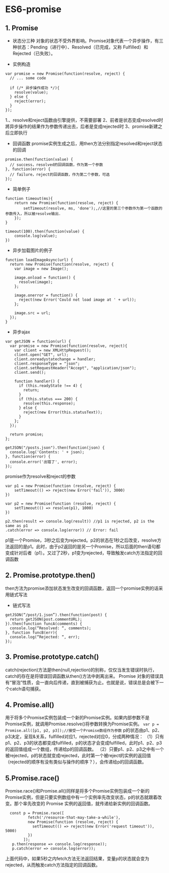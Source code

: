 # ES6-promise
## 1. Promise
* 状态分三种
对象的状态不受外界影响。Promise对象代表一个异步操作，有三种状态：Pending（进行中）、Resolved（已完成，又称 Fulfilled）和Rejected（已失败）。

* 实例构造
```
var promise = new Promise(function(resolve, reject) {
  // ... some code

  if (/* 异步操作成功 */){
    resolve(value);
  } else {
    reject(error);
  }
});
```

1.、resolve和reject函数由引擎提供，不需要部署
2、前者是状态变成resolved时將异步操作的结果作为参数传递出去，后者是变成rejected时
3、promise新建之后立即执行

* 回调函数
promise实例生成之后，用then方法分别指定resolved和reject状态的回调
```
promise.then(function(value) {
  // success，resolved的回调函数，作为第一个参数
}, function(error) {
  // failure，reject的回调函数，作为第二个参数，可选
});
```

* 简单例子
```
function timeout(ms){
	return new Promise(function(resolve, reject) {
		setTimeout(resolve, ms, 'done');,//这里的第三个参数作为第一个函数的参数传入，所以被resolve输出.
	});
}

timeout(100).then(function(value) {
	console.log(value);
})
```

* 异步加载图片的例子
```
function loadImageAsync(url) {
  return new Promise(function(resolve, reject) {
    var image = new Image();

    image.onload = function() {
      resolve(image);
    };

    image.onerror = function() {
      reject(new Error('Could not load image at ' + url));
    };

    image.src = url;
  });
}
```

* 异步ajax
```
var getJSON = function(url) {
  var promise = new Promise(function(resolve, reject){
    var client = new XMLHttpRequest();
    client.open("GET", url);
    client.onreadystatechange = handler;
    client.responseType = "json";
    client.setRequestHeader("Accept", "application/json");
    client.send();

    function handler() {
      if (this.readyState !== 4) {
        return;
      }
      if (this.status === 200) {
        resolve(this.response);
      } else {
        reject(new Error(this.statusText));
      }
    };
  });

  return promise;
};

getJSON("/posts.json").then(function(json) {
  console.log('Contents: ' + json);
}, function(error) {
  console.error('出错了', error);
});
```


promise作为resolve和reject的参数
```
var p1 = new Promise(function (resolve, reject) {
    setTimeout(() => reject(new Error('fail')), 3000)
})
        
var p2 = new Promise(function (resolve, reject) {
    setTimeout(() => resolve(p1), 1000)
})

p2.then(result => console.log(result)) //p1 is rejected, p2 is the same as p1
.catch(error => console.log(error)) // Error: fail
```

p1是一个Promise，3秒之后变为rejected。p2的状态在1秒之后改变，resolve方法返回的是p1。此时，由于p2返回的是另一个Promise，所以后面的then语句都变成针对后者（p1）。又过了2秒，p1变为rejected，导致触发catch方法指定的回调函数


## 2. Promise.prototype.then()
then方法为promise添加状态发生改变的回调函数，返回一个promise实例的话采用链式写法

* 链式写法
```
getJSON(“/post/1.json”).then(function(post) {
  return getJSON(post.commentURL);
}).then(function funcA(comments) {
  console.log(“Resolved: “, comments);
}, function funcB(err){
  console.log(“Rejected: “, err);
});
```

## 3. Promise.prototype.catch()
catch(rejection)方法是then(null,rejection)的别称，仅仅当发生错误时执行，catch的存在是将错误回调函数从then()方法中剥离出来。
Promise 对象的错误具有“冒泡”性质，会一直向后传递，直到被捕获为止。也就是说，错误总是会被下一个catch语句捕获。

## 4. Promise.all()
用于将多个Promise实例包装成一个新的Promise实例。如果内部参数不是Promise实例，就调用Promise.resolve()将参数转换为Promise实例。
`var p = Promise.all([p1, p2, p3]);//接受一个Promise数组作为参数`
p的状态由p1、p2、p3决定，呈现&关系，fulfilled对应1，rejected对应0，分成两种情况：
（1）只有p1、p2、p3的状态都变成fulfilled，p的状态才会变成fulfilled，此时p1、p2、p3的返回值组成一个数组，传递给p的回调函数。
（2）只要p1、p2、p3之中有一个被rejected，p的状态就变成rejected，此时第一个被reject的实例的返回值（rejected的顺序有没有类似与操作的顺序？），会传递给p的回调函数。

## 5.Promise.race()
Promise.race()和Promise.all()同样是将多个Promise实例包装成一个新的Promise实例，但是只要实例数组中有一个实例率先改变状态，p的状态就跟着改变。那个率先改变的 Promise 实例的返回值，就传递给新实例的回调函数。
```
  const p = Promise.race([
          fetch('/resource-that-may-take-a-while'),
          new Promise(function (resolve, reject) {
            setTimeout(() => reject(new Error('request timeout')), 5000)
          })
        ]);
   p.then(response => console.log(response));
   p.catch(error => console.log(error));
```

上面代码中，如果5秒之内fetch方法无法返回结果，变量p的状态就会变为rejected，从而触发catch方法指定的回调函数。